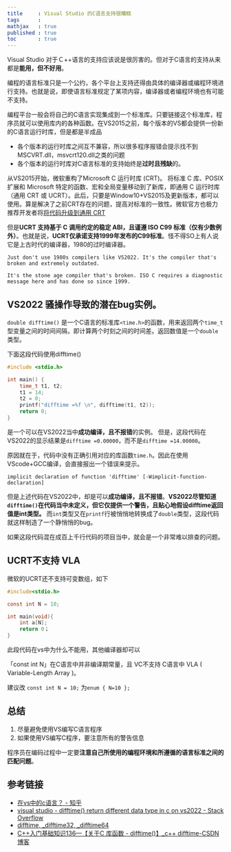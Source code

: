 ```yaml
---
title     : Visual Studio 的C语言支持很糟糕
tags      :
mathjax   : true
published : true
toc       : true
---
```


Visual Studio 对于Ｃ++语言的支持应该说是很厉害的。但对于C语言的支持从来都是**能用，但不好用**。

编程的语言标准只是一个公约，各个平台上支持还得由具体的编译器或编程环境进行支持。也就是说，即使语言标准规定了某项内容，编译器或者编程环境也有可能不支持。

编程平台一般会将自己的C语言实现集成到一个标准库。只要链接这个标准库，程序员就可以使用库内的各种函数。在VS2015之前，每个版本的VS都会提供一份新的C语言运行时库，但是都是半成品

- 各个版本的运行时库之间互不兼容，所以很多程序报错会提示找不到MSCVRT.dll，msvcrt120.dll之类的问题
- 各个版本的运行时库对C语言标准的支持始终是**过时且残缺**的。

从VS2015开始，微软重构了Microsoft C 运行时库 (CRT)。 将标准 C 库、POSIX 扩展和 Microsoft 特定的函数、宏和全局变量移动到了新库，即通用 C 运行时库（通用 CRT 或 UCRT）。此后，只要是Window10+VS2015及更新版本，都可以使用。算是解决了之前CRT存在的问题，提高对标准的一致性。微软官方也极力推荐开发者将[将代码升级到通用 CRT](https://learn.microsoft.com/zh-cn/cpp/porting/upgrade-your-code-to-the-universal-crt?view=msvc-170)

但是**UCRT 支持基于 C 调用约定的稳定 ABI，且谨遵 ISO C99 标准（仅有少数例外）**。也就是说，**UCRT仅承诺支持1999年发布的C99标准**。怪不得SO上有人说它是上古时代的编译器，1980的过时编译器。

```text
Just don't use 1980s compilers like VS2022. It's the compiler that's broken and extremely outdated.

It's the stone age compiler that's broken. ISO C requires a diagnostic message here and has done so since 1999. 
```

## VS2022 骚操作导致的潜在bug实例。

`double difftime()` 是一个C语言的标准库`<time.h>`的函数，用来返回两个`time_t`型变量之间的时间间隔，即计算两个时刻之间的时间差。返回数值是一个`double`类型。

下面这段代码使用difftime()

```c
#include <stdio.h>

int main() {
    time_t t1, t2;
    t1 = 14;
    t2 = 0;
    printf("difftime =%f \n", difftime(t1, t2));
    return 0;
}
```
是一个可以在VS2022当中**成功编译，且不报错**的实例。
但是，这段代码在VS2022的显示结果是`difftime =0.00000`，而不是`difftime =14.00000`。

原因就在于，代码中没有正确引用对应的库函数`time.h`。因此在使用VScode+GCC编译，会直接报出一个错误来提示。

```
implicit declaration of function 'difftime' [-Wimplicit-function-declaration]
```

但是上述代码在VS2022中，却是可以**成功编译，且不报错**。**VS2022尽管知道`difftime()`在代码当中未定义，但它仅提供一个警告，且贴心地假设difftime返回值是int类型。** 而`int`类型又在`printf`行被悄悄地转换成了`double`类型，这段代码就这样制造了一个静悄悄的bug。

如果这段代码混在成百上千行代码的项目当中，就会是一个非常难以排查的问题。

## UCRT不支持 VLA
 
微软的UCRT还不支持可变数组，如下

```c
#include<stdio.h>

const int N = 10;

int main(void){
    int a[N];
    return 0；
}
```

此段代码在vs中为什么不能用，其他编译器却可以

「const int N」在C语言中并非编译期常量，且 VC不支持 C语言中 VLA ( Variable-Length Array )。

建议改 `const int N = 10;` 为`enum { N=10 };`

## 总结

1. 尽量避免使用VS编写C语言程序
2. 如果使用VS编写C程序，要注意所有的警告信息


程序员在编码过程中一定要**注意自己所使用的编程环境和所遵循的语言标准之间的匹配问题**。

## 参考链接

- [在vs中的c语言？ - 知乎](https://www.zhihu.com/question/663371165/answer/3585202465)
- [visual studio - difftime() return different data type in c on vs2022 - Stack Overflow](https://stackoverflow.com/questions/79341998/difftime-return-different-data-type-in-c-on-vs2022/79342033?noredirect=1#comment139914962_79342033)
- [difftime, _difftime32, _difftime64](https://learn.microsoft.com/en-us/cpp/c-runtime-library/reference/difftime-difftime32-difftime64?view=msvc-170)
- [C++入门基础知识136—【关于C 库函数 - difftime()】_c++ difftime-CSDN博客](https://blog.csdn.net/zhaoylzy/article/details/143492557)
